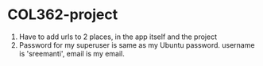 # COL362-project
1. Have to add urls to 2 places, in the app itself and the project
2. Password for my superuser is same as my Ubuntu password. username is 'sreemanti', email is my email.